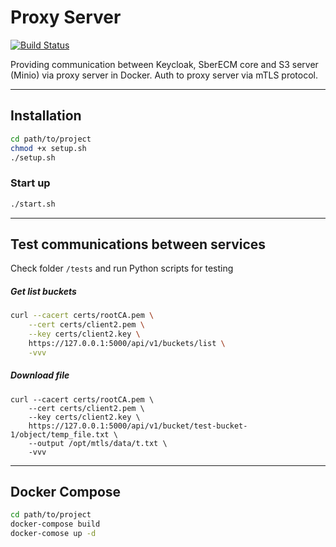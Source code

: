 # Proxy Server
[![Build Status](https://travis-ci.org/joemccann/dillinger.svg?branch=master)](https://travis-ci.org/joemccann/dillinger)

Providing communication between Keycloak, SberECM core and S3 server (Minio) via proxy server in Docker. Auth to proxy server via mTLS protocol.

---

## Installation
```sh 
cd path/to/project
chmod +x setup.sh
./setup.sh
```

### Start up
```sh 
./start.sh
```
---
## Test communications between services

Check folder ```/tests``` and run Python scripts for testing


##### Get list buckets

```sh
curl --cacert certs/rootCA.pem \
    --cert certs/client2.pem \
    --key certs/client2.key \
    https://127.0.0.1:5000/api/v1/buckets/list \
    -vvv
```

##### Download file
```
curl --cacert certs/rootCA.pem \
    --cert certs/client2.pem \
    --key certs/client2.key \
    https://127.0.0.1:5000/api/v1/bucket/test-bucket-1/object/temp_file.txt \
    --output /opt/mtls/data/t.txt \
    -vvv
```
---

## Docker Compose
```sh 
cd path/to/project
docker-compose build
docker-comose up -d
```